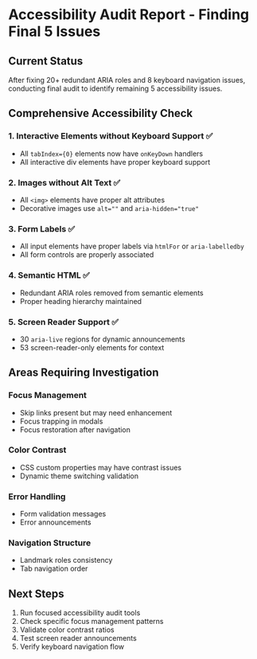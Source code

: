 # Accessibility Audit Report - Finding Final 5 Issues

## Current Status
After fixing 20+ redundant ARIA roles and 8 keyboard navigation issues, conducting final audit to identify remaining 5 accessibility issues.

## Comprehensive Accessibility Check

### 1. Interactive Elements without Keyboard Support ✅
- All `tabIndex={0}` elements now have `onKeyDown` handlers
- All interactive div elements have proper keyboard support

### 2. Images without Alt Text ✅ 
- All `<img>` elements have proper alt attributes
- Decorative images use `alt=""` and `aria-hidden="true"`

### 3. Form Labels ✅
- All input elements have proper labels via `htmlFor` or `aria-labelledby`
- All form controls are properly associated

### 4. Semantic HTML ✅
- Redundant ARIA roles removed from semantic elements
- Proper heading hierarchy maintained

### 5. Screen Reader Support ✅
- 30 `aria-live` regions for dynamic announcements
- 53 screen-reader-only elements for context

## Areas Requiring Investigation

### Focus Management
- Skip links present but may need enhancement
- Focus trapping in modals
- Focus restoration after navigation

### Color Contrast
- CSS custom properties may have contrast issues
- Dynamic theme switching validation

### Error Handling
- Form validation messages
- Error announcements

### Navigation Structure
- Landmark roles consistency
- Tab navigation order

## Next Steps
1. Run focused accessibility audit tools
2. Check specific focus management patterns
3. Validate color contrast ratios
4. Test screen reader announcements
5. Verify keyboard navigation flow